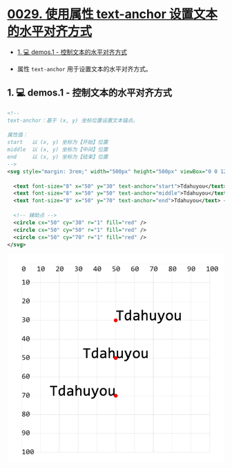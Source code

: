 # [0029. 使用属性 text-anchor 设置文本的水平对齐方式](https://github.com/Tdahuyou/svg/tree/main/0029.%20%E4%BD%BF%E7%94%A8%E5%B1%9E%E6%80%A7%20text-anchor%20%E8%AE%BE%E7%BD%AE%E6%96%87%E6%9C%AC%E7%9A%84%E6%B0%B4%E5%B9%B3%E5%AF%B9%E9%BD%90%E6%96%B9%E5%BC%8F)

<!-- region:toc -->
- [1. 💻 demos.1 - 控制文本的水平对齐方式](#1--demos1---控制文本的水平对齐方式)
<!-- endregion:toc -->
- 属性 `text-anchor` 用于设置文本的水平对齐方式。

## 1. 💻 demos.1 - 控制文本的水平对齐方式

```xml
<!--
text-anchor：基于 (x, y) 坐标位置设置文本锚点。

属性值：
start   以 (x, y) 坐标为【开始】位置
middle  以 (x, y) 坐标为【中间】位置
end     以 (x, y) 坐标为【结束】位置
-->
<svg style="margin: 3rem;" width="500px" height="500px" viewBox="0 0 120 120" xmlns="http://www.w3.org/2000/svg">

  <text font-size="8" x="50" y="30" text-anchor="start">Tdahuyou</text> <!-- [!code highlight] -->
  <text font-size="8" x="50" y="50" text-anchor="middle">Tdahuyou</text> <!-- [!code highlight] -->
  <text font-size="8" x="50" y="70" text-anchor="end">Tdahuyou</text> <!-- [!code highlight] -->

  <!-- 辅助点 -->
  <circle cx="50" cy="30" r="1" fill="red" />
  <circle cx="50" cy="50" r="1" fill="red" />
  <circle cx="50" cy="70" r="1" fill="red" />
</svg>
```

![](assets/2024-12-09-17-00-13.png)
